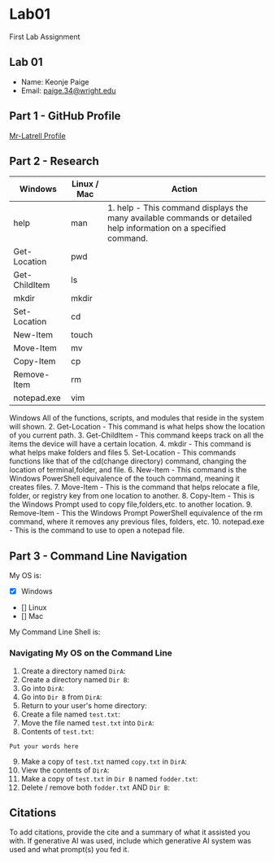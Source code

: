 # Lab01
First Lab Assignment

## Lab 01

- Name: Keonje Paige
- Email: paige.34@wright.edu

## Part 1 - GitHub Profile
[Mr-Latrell Profile](https://github.com/Mr-Latrell)

## Part 2 - Research

| Windows | Linux / Mac | Action |
| ---     | ---         | ---    |
| help    | man         | 1. help - This command displays the many available commands or detailed help information on a specified command.          |
| Get-Location | pwd    |        |
| Get-ChildItem | ls    |        |
| mkdir   | mkdir       |        |
| Set-Location | cd     |        |
| New-Item | touch      |        |
| Move-Item | mv        |        |
| Copy-Item | cp        |        |
| Remove-Item | rm      |        |
| notepad.exe | vim     |        |

Windows
All of the functions, scripts, and modules that reside in the system will shown.
2. Get-Location - This command is what helps show the location of you current path.
3. Get-ChildItem - This command keeps track on all the items the device will have a certain location.
4. mkdir - This command is what helps make folders and files
5. Set-Location - This commands functions like that of the cd(change directory) command, changing the location of
terminal,folder, and file.
6. New-Item - This command is the Windows PowerShell equivalence of the touch command, meaning it creates files.
7. Move-Item - This is the command that helps relocate a file, folder, or registry key from one location to another.
8. Copy-Item - This is the Windows Prompt used to copy file,folders,etc. to another location.
9. Remove-Item - This the Windows Prompt PowerShell equivalence of the rm command, where it removes any previous 
files, folders, etc.
10. notepad.exe - This is the command to use to open a notepad file.
## Part 3 - Command Line Navigation

My OS is:
- [x] Windows
- [] Linux
- [] Mac

My Command Line Shell is: 

### Navigating My OS on the Command Line

1. Create a directory named `DirA`:
2. Create a directory named `Dir B`:
3. Go into `DirA`:
4. Go into `Dir B` from `DirA`:
5. Return to your user's home directory:
6. Create a file named `test.txt`:
7. Move the file named `test.txt` into `DirA`:
8. Contents of `test.txt`:
```
Put your words here
```
9. Make a copy of `test.txt` named `copy.txt` in `DirA`:
10. View the contents of `DirA`: 
11. Make a copy of `test.txt` in `Dir B` named `fodder.txt`:
12. Delete / remove both `fodder.txt` AND `Dir B`:

## Citations

To add citations, provide the cite and a summary of what it assisted you with.  If generative AI was used, include which generative AI system was used and what prompt(s) you fed it.



